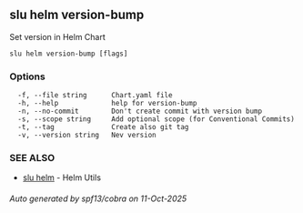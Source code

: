 ## slu helm version-bump

Set version in Helm Chart

```
slu helm version-bump [flags]
```

### Options

```
  -f, --file string      Chart.yaml file
  -h, --help             help for version-bump
  -n, --no-commit        Don't create commit with version bump
  -s, --scope string     Add optional scope (for Conventional Commits)
  -t, --tag              Create also git tag
  -v, --version string   Nev version
```

### SEE ALSO

* [slu helm](slu_helm.md)	 - Helm Utils

###### Auto generated by spf13/cobra on 11-Oct-2025
